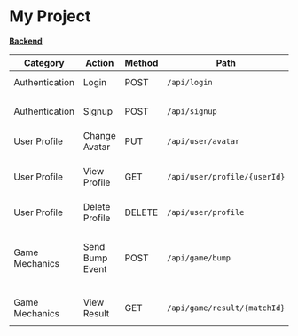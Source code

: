 # My Project

**[Backend](https://github.com/Shyan-spec/bump-it-backend)**

| Category        | Action          | Method | Path                        | Type       | Parameters                                          |
|-----------------|-----------------|--------|-----------------------------|------------|----------------------------------------------------|
| Authentication  | Login           | POST   | `/api/login`                | JSON       | `email`, `password`                                 |
| Authentication  | Signup          | POST   | `/api/signup`               | JSON       | `email`, `password`, `name`                         |
| User Profile    | Change Avatar   | PUT    | `/api/user/avatar`          | JSON       | `url`                                               |
| User Profile    | View Profile    | GET    | `/api/user/profile/{userId}`| JSON       | `userId` (optional, path parameter)                 |
| User Profile    | Delete Profile  | DELETE | `/api/user/profile`         | JSON       |                                                     |
| Game Mechanics  | Send Bump Event | POST   | `/api/game/bump`            | JSON       | `timestamp` (`Date`), `choice` (`rock`, `scissor`, `paper`) |
| Game Mechanics  | View Result     | GET    | `/api/game/result/{matchId}`| JSON       | `matchId` (path parameter)                          |
